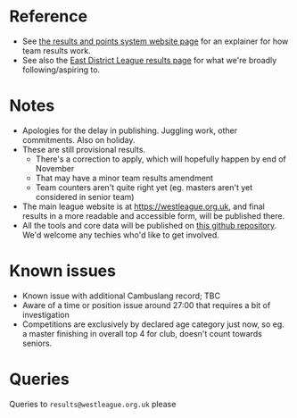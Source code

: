 # Reference

* See [the results and points system website page](https://westleague.org.uk/what-do-i-need-to-know/results-and-points-system/) for an explainer for how team results work.
* See also the [East District League results page](http://www.salroadrunningandcrosscountrymedalists.co.uk/Archive/East%20District%20League/Template%20Files/Results/East%20District%20League%20Results%20index.html) for what we're broadly following/aspiring to.

# Notes

* Apologies for the delay in publishing. Juggling work, other commitments. Also on holiday.
* These are still provisional results. 
  * There's a correction to apply, which will hopefully happen by end of November
  * That may have a minor team results amendment
  * Team counters aren't quite right yet (eg. masters aren't yet considered in senior team)
* The main league website is at https://westleague.org.uk, and final results in a more readable and accessible form, will be published there. 
* All the tools and core data will be published on [this github repository](https://github.com/rleyton/westleague). We'd welcome any techies who'd like to get involved.

# Known issues

* Known issue with additional Cambuslang record; TBC
* Aware of a time or position issue around 27:00 that requires a bit of investigation
* Competitions are exclusively by declared age category just now, so eg. a master finishing in overall top 4 for club, doesn't count towards seniors.

# Queries

Queries to `results@westleague.org.uk` please
